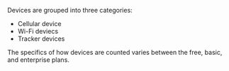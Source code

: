 Devices are grouped into three categories:

- Cellular device
- Wi-Fi deviecs
- Tracker devices

The specifics of how devices are counted varies between the free, basic, and enterprise plans.
